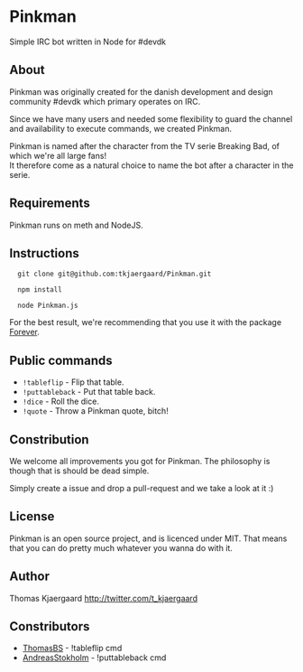 Pinkman
=======

Simple IRC bot written in Node for #devdk

## About

Pinkman was originally created for the danish development and design community #devdk which primary operates on IRC.

Since we have many users and needed some flexibility to guard the channel and availability to execute commands, we created Pinkman.

Pinkman is named after the character from the TV serie Breaking Bad, of which we're all large fans!   
It therefore come as a natural choice to name the bot after a character in the serie.

## Requirements

Pinkman runs on meth and NodeJS.

## Instructions

```
  git clone git@github.com:tkjaergaard/Pinkman.git
  
  npm install
  
  node Pinkman.js
````
  
For the best result, we're recommending that you use it with the package [Forever](https://npmjs.org/package/forever).

## Public commands

* `!tableflip` - Flip that table.
* `!puttableback` - Put that table back.
* `!dice` - Roll the dice.
* `!quote` - Throw a Pinkman quote, bitch!

## Constribution

We welcome all improvements you got for Pinkman. The philosophy is though that is should be dead simple.

Simply create a issue and drop a pull-request and we take a look at it :)
  
## License

Pinkman is an open source project, and is licenced under MIT. That means that you can do pretty much whatever you wanna do with it.

## Author

Thomas Kjaergaard
http://twitter.com/t_kjaergaard

## Constributors

* [ThomasBS](https://github.com/ThomasBS) - !tableflip cmd
* [AndreasStokholm](https://github.com/AndreasStokholm) - !puttableback cmd
